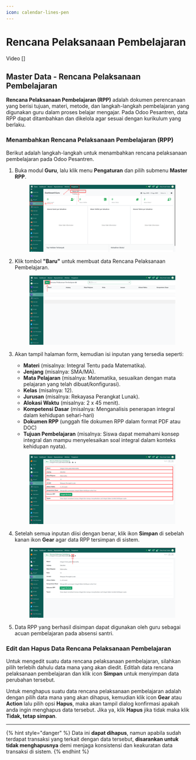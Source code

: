```yaml
---
icon: calendar-lines-pen
---
```


# Rencana Pelaksanaan Pembelajaran

Video \[]

## Master Data - Rencana Pelaksanaan Pembelajaran

**Rencana Pelaksanaan Pembelajaran (RPP)** adalah dokumen perencanaan yang berisi tujuan, materi, metode, dan langkah-langkah pembelajaran yang digunakan guru dalam proses belajar mengajar. Pada Odoo Pesantren, data RPP dapat ditambahkan dan dikelola agar sesuai dengan kurikulum yang berlaku.

### Menambahkan Rencana Pelaksanaan Pembelajaran (RPP)

Berikut adalah langkah-langkah untuk menambahkan rencana pelaksanaan pembelajaran pada Odoo Pesantren.

1.  Buka modul **Guru**, lalu klik menu **Pengaturan** dan pilih submenu **Master RPP**.

    <figure><img src="../../.gitbook/assets/images-422.png" alt=""><figcaption></figcaption></figure>


2.  Klik tombol **"Baru"** untuk membuat data Rencana Pelaksanaan Pembelajaran.

    <figure><img src="../../.gitbook/assets/images-423.png" alt=""><figcaption></figcaption></figure>


3.  Akan tampil halaman form, kemudian isi inputan yang tersedia seperti:

    * **Materi** (misalnya: Integral Tentu pada Matematika).
    * **Jenjang** (misalnya: SMA/MA).
    * **Mata Pelajaran** (misalnya: Matematika, sesuaikan dengan mata pelajaran yang telah dibuat/konfigurasi).
    * **Kelas** (misalnya: 12).
    * **Jurusan** (misalnya: Rekayasa Perangkat Lunak).
    * **Alokasi Waktu** (misalnya: 2 x 45 menit).
    * **Kompetensi Dasar** (misalnya: Menganalisis penerapan integral dalam kehidupan sehari-hari)
    * **Dokumen RPP** (unggah file dokumen RPP dalam format PDF atau DOC)
    * **Tujuan Pembelajaran** (misalnya: Siswa dapat memahami konsep integral dan mampu menyelesaikan soal integral dalam konteks kehidupan nyata).

    <figure><img src="../../.gitbook/assets/images-430.png" alt=""><figcaption></figcaption></figure>


4.  Setelah semua inputan diisi dengan benar, klik ikon **Simpan** di sebelah kanan ikon **Gear** agar data RPP tersimpan di sistem.

    <figure><img src="../../.gitbook/assets/images-431.png" alt=""><figcaption></figcaption></figure>


5. Data RPP yang berhasil disimpan dapat digunakan oleh guru sebagai acuan pembelajaran pada absensi santri.

### Edit dan Hapus Data Rencana Pelaksanaan Pembelajaran

Untuk mengedit suatu data rencana pelaksanaan pembelajaran, silahkan pilih terlebih dahulu data mana yang akan diedit. Editlah data rencana pelaksanaan pembelajaran dan klik icon **Simpan** untuk menyimpan data perubahan tersebut.

Untuk menghapus suatu data rencana pelaksanaan pembelajaran adalah dengan pilih data mana yang akan dihapus, kemudian klik icon **Gear** atau **Action** lalu pilih opsi **Hapus**, maka akan tampil dialog konfirmasi apakah anda ingin menghapus data tersebut. Jika ya, klik **Hapus** jika tidak maka klik **Tidak, tetap simpan**.

***

{% hint style="danger" %}
Data ini **dapat dihapus**, namun apabila sudah terdapat transaksi yang terkait dengan data tersebut, **disarankan untuk tidak menghapusnya** demi menjaga konsistensi dan keakuratan data transaksi di sistem.
{% endhint %}
